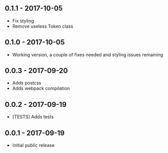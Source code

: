 ## 0.1.1 - 2017-10-05

* Fix styling
* Remove useless Token class

## 0.1.0 - 2017-10-05

* Working version, a couple of fixes needed and styling issues remaining

## 0.0.3 - 2017-09-20

* Adds postcss
* Adds webpack compilation 

## 0.0.2 - 2017-09-19

* [TESTS] Adds tests

## 0.0.1 - 2017-09-19

* Initial public release 